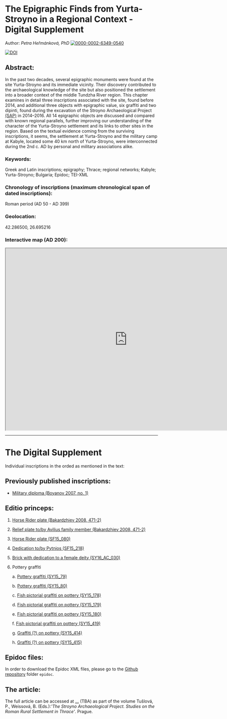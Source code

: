 
# The Epigraphic Finds from Yurta-Stroyno in a Regional Context - Digital Supplement

Author: *Petra Heřmánková, PhD* [![0000-0002-6349-0540](https://orcid.org/sites/default/files/images/orcid_16x16.png)](https://orcid.org/0000-0002-6349-0540)

[![DOI](https://zenodo.org/badge/DOI/10.5281/zenodo.3903144.svg)](https://doi.org/10.5281/zenodo.3903144)


## Abstract:
In the past two decades, several epigraphic monuments were found at the site Yurta-Stroyno and its immediate vicinity. Their discovery contributed to the archaeological knowledge of the site but also positioned the settlement into a broader context of the middle Tundzha River region. This chapter examines in detail three inscriptions associated with the site, found before 2014, and additional three objects with epigraphic value, six graffiti and two dipinti, found during the excavation of the Stroyno Archaeological Project [(SAP)](https://ukar.ff.cuni.cz/cs/veda-a-vyzkum/projekty/balkan-a-egejska-oblast/strojno/) in 2014–2016. All 14 epigraphic objects are discussed and compared with known regional parallels, further improving our understanding of the character of the Yurta-Stroyno settlement and its links to other sites in the region. Based on the textual evidence coming from the surviving inscriptions, it seems, the settlement at Yurta-Stroyno and the military camp at Kabyle, located some 40 km north of Yurta-Stroyno, were interconnected during the 2nd c. AD by personal and military associations alike.

### Keywords:
Greek and Latin inscriptions; epigraphy; Thrace; regional networks; Kabyle; Yurta-Stroyno; Bulgaria; Epidoc; TEI-XML

### Chronology of inscriptions (maximum chronological span of dated inscriptions):
Roman period (AD 50 - AD 399)

### Geolocation:
42.286500, 26.695216

### Interactive map (AD 200):
<div align="center"><iframe width="800" height="600" frameborder="1" src="https://petrajanouchova.carto.com/builder/a0145f9c-f772-41bc-ab69-75b298ccf398/embed"></iframe>
</div>

------------------
# The Digital Supplement

Individual inscriptions in the orded as mentioned in the text:

## Previously published inscriptions:

- [Military diploma (Boyanov 2007, no. 1)](https://petrifiedvoices.github.io/stroyno-inscriptions/html/Boyanov2007_1.html)

## Editio princeps: 

1. [Horse Rider plate (Bakardzhiev 2008, 471-2)](https://petrifiedvoices.github.io/stroyno-inscriptions/html/Hermankova2020_1.html)

2. [Relief plate to/by Avilius family member (Bakardzhiev 2008, 471-2)](https://petrifiedvoices.github.io/stroyno-inscriptions/html/Hermankova2020_2.html)

3. [Horse Rider plate (SF15_080)](https://petrifiedvoices.github.io/stroyno-inscriptions/html/Hermankova2020_3.html)

4. [Dedication to/by Pytnios (SF15_218)](https://petrifiedvoices.github.io/stroyno-inscriptions/html/Hermankova2020_4.html)

5. [Brick with dedication to a female deity (SY16_AC_030)](https://petrifiedvoices.github.io/stroyno-inscriptions/html/Hermankova2020_5.html)

6. Pottery graffiti
	
	a. [Pottery graffiti (SY15_79)](https://petrifiedvoices.github.io/stroyno-inscriptions/html/Hermankova2020_6_a.html)

	b. [Pottery graffiti (SY15_80)](https://petrifiedvoices.github.io/stroyno-inscriptions/html/Hermankova2020_6_b.html)

	c. [Fish pictorial graffiti on pottery (SY15_178)](https://petrifiedvoices.github.io/stroyno-inscriptions/html/Hermankova2020_6_c.html)

	d. [Fish pictorial graffiti on pottery (SY15_179)](https://petrifiedvoices.github.io/stroyno-inscriptions/html/Hermankova2020_6_d.html)
	
	e. [Fish pictorial graffiti on pottery (SY15_180)](https://petrifiedvoices.github.io/stroyno-inscriptions/html/Hermankova2020_6_e.html)

	f. [Fish pictorial graffiti on pottery (SY15_419)](https://petrifiedvoices.github.io/stroyno-inscriptions/html/Hermankova2020_6_f.html)

	g. [Graffiti (?) on pottery (SY15_414)](https://petrifiedvoices.github.io/stroyno-inscriptions/html/Hermankova2020_6_g.html)

	h. [Graffiti (?) on pottery (SY15_415)](https://petrifiedvoices.github.io/stroyno-inscriptions/html/Hermankova2020_6_h.html)

## Epidoc files: 
In order to download the Epidoc XML files, please go to the [Github repository](https://github.com/petrifiedvoices/stroyno-inscriptions) folder ```epidoc```.

## The article: 
The full article can be accessed at [...]() (TBA) as part of the volume Tušlová, P., Weissová, B. (Eds.):_'The Stroyno Archaeological Project. 
Studies on the Roman Rural Settlement in Thrace'_. Prague.

